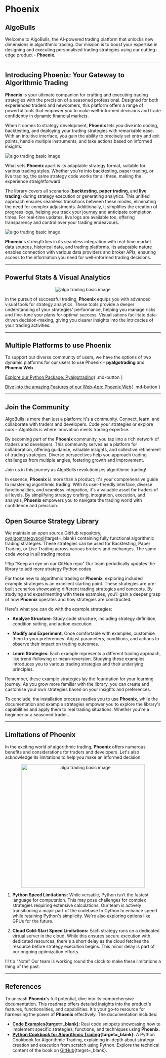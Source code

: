 
# Phoenix

## AlgoBulls

Welcome to AlgoBulls, the AI-powered trading platform that unlocks new dimensions in algorithmic trading. Our mission is to boost your expertise in designing and executing personalised trading strategies using our cutting-edge product - **Phoenix**. 

---

## Introducing **Phoenix**: Your Gateway to Algorithmic Trading

**Phoenix** is your ultimate companion for crafting and executing trading strategies with the precision of a seasoned professional. Designed for both experienced traders and newcomers, this platform offers a range of powerful tools that empower you to make well-informed decisions and trade confidently in dynamic financial markets.

When it comes to strategy development, **Phoenix** lets you dive into coding, backtesting, and deploying your trading strategies with remarkable ease. With an intuitive interface, you gain the ability to precisely set entry and exit points, handle multiple instruments, and take actions based on informed insights.

![algo trading basic image](imgs/python_build_basic_a.png)

What sets **Phoenix** apart is its adaptable strategy format, suitable for various trading styles. Whether you're into backtesting, paper trading, or live trading, the same strategy code works for all three, making the experience straightforward.

The library covers all scenarios (**backtesting**, **paper trading**, and **live trading**) during strategy execution or generating analytics. This unified approach ensures seamless transitions between these modes, eliminating the need for complex adjustments. Additionally, it simplifies the creation of progress logs, helping you track your journey and anticipate completion times. For real-time updates, live logs are available too, offering transparency and control over your trading endeavours.

![algo trading basic image](imgs/algotrading_basic_4.png)

**Phoenix**'s strength lies in its seamless integration with real-time market data sources, historical data, and trading platforms. Its adaptable nature enables connection with various data providers and broker APIs, ensuring access to the information you need for well-informed trading decisions.

---

## Powerful Stats & Visual Analytics
<p align="center">
  <img src="imgs/analytics_mascot.svg" alt="algo trading basic image"/>
</p>

In the pursuit of successful trading, **Phoenix** equips you with advanced visual tools for strategy analytics. These tools provide a deeper understanding of your strategies' performance, helping you manage risks and fine-tune your plans for optimal success. Visualisations facilitate data-driven decision-making, giving you clearer insights into the intricacies of your trading activities.

---
## Multiple Platforms to use Phoenix

To support our diverse community of users, we have the options of two dynamic platforms for our users to use Phoenix - **pyalgotrading** and **Phoenix Web**

[Explore our Python Package: Pyalgotrading](pyalgotrad/introduction.md){ .md-button }

[Dive into the amazing Features of our Web-App: Phoenix Web](python_build/python-build-introduction.md){ .md-button }

---

## Join the Community

AlgoBulls is more than just a platform; it's a community. Connect, learn, and collaborate with traders and developers. Code your strategies or explore ours – AlgoBulls is where innovation meets trading expertise.

By becoming part of the **Phoenix** community, you tap into a rich network of traders and developers. This community serves as a platform for collaboration, offering guidance, valuable insights, and collective refinement of trading strategies. Diverse perspectives help you approach trading challenges from multiple angles, fostering growth and improvement.

Join us in this journey as AlgoBulls revolutionizes algorithmic trading!

In essence, **Phoenix** is more than a product; it's your comprehensive guide to mastering algorithmic trading. With its user-friendly interface, diverse functionalities, and seamless integration, it's a valuable asset for traders of all levels. By simplifying strategy crafting, integration, execution, and analysis, **Phoenix** empowers you to navigate the trading world with confidence and precision.

## Open Source Strategy Library

We maintain an open source GitHub repository, [pyalgostrategypool](https://github.com/algobulls/pyalgostrategypool){target=_blank} containing fully functional algorithmic trading strategies. These strategies can be used for Backtesting, Paper Trading, or Live Trading across various brokers and exchanges. The same code works in all trading modes.

!!!tip "Keep an eye on our GitHub repo"
    Our team periodically updates the library to add more strategy Python codes

For those new to algorithmic trading or **Phoenix**, exploring included example strategies is an excellent starting point. These strategies are pre-built scenarios showcasing different trading strategies and concepts. By studying and experimenting with these examples, you'll gain a deeper grasp of how **Phoenix** operates and how strategies are constructed.


Here's what you can do with the example strategies:

- **Analyze Structure**: Study code structure, including strategy definition, condition setting, and action execution.
- **Modify and Experiment**: Once comfortable with examples, customise them to your preferences. Adjust parameters, conditions, and actions to observe their impact on trading outcomes.

- **Learn Strategies**: Each example represents a different trading approach, like trend-following or mean-reversion. Studying these examples introduces you to various trading strategies and their underlying principles.

Remember, these example strategies lay the foundation for your learning journey. As you grow more familiar with the library, you can create and customise your own strategies based on your insights and preferences.

To conclude, the installation process readies you to use **Phoenix**, while the documentation and example strategies empower you to explore the library's capabilities and apply them to real trading situations. Whether you're a beginner or a seasoned trader...

---
## Limitations of **Phoenix**

In the exciting world of algorithmic trading, **Phoenix** offers numerous benefits and considerations for traders and developers. Let's also acknowledge its limitations to help you make an informed decision.
<p align="center">
  <img src="imgs/pros_n_cons.svg" alt="algo trading basic image", width="400px"/>
</p>

1. **Python Speed Limitations:**  While versatile, Python isn't the fastest language for computation. This may pose challenges for complex strategies requiring extensive calculations. Our team is actively transitioning a major part of the codebase to Cython to enhance speed while retaining Python's simplicity. We're also exploring options like GPUs for the future.

2. **Cloud Cold-Start Speed Limitations:** Each strategy runs on a dedicated virtual server in the cloud. While this ensures secure execution with dedicated resources, there's a short delay as the cloud fetches the resource before strategy execution begins. This minor delay is part of our ongoing optimization efforts.


!!! tip "Note"
    Our team is working round the clock to make these limitations a thing of the past.

---
## References

To unleash **Phoenix**'s full potential, dive into its comprehensive documentation. This roadmap offers detailed insights into the product's features, functionalities, and capabilities. It's your go-to resource for harnessing the power of **Phoenix** effectively. The documentation includes:


- **[Code Examples](https://github.com/algobulls/pyalgostrategypool){target=_blank}**: Real code snippets showcasing how to implement specific strategies, functions, and techniques using **Phoenix**.
- **[Python Cookbook for Algorithmic Trading](https://www.amazon.in/Python-Algorithmic-Trading-Cookbook-algorithmic/dp/1838989358){target=_blank}**: A Python Cookbook for Algorithmic Trading, explaining in-depth about strategy creation and execution from scratch using Python. Explore the technical content of the book on [GitHub](https://github.com/PacktPublishing/Python-Algorithmic-Trading-Cookbook){target=_blank}.

